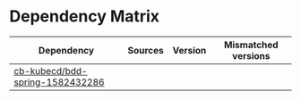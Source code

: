 # Dependency Matrix

Dependency | Sources | Version | Mismatched versions
---------- | ------- | ------- | -------------------
[cb-kubecd/bdd-spring-1582432286](https://github.com/cb-kubecd/bdd-spring-1582432286.git) |  | []() | 

